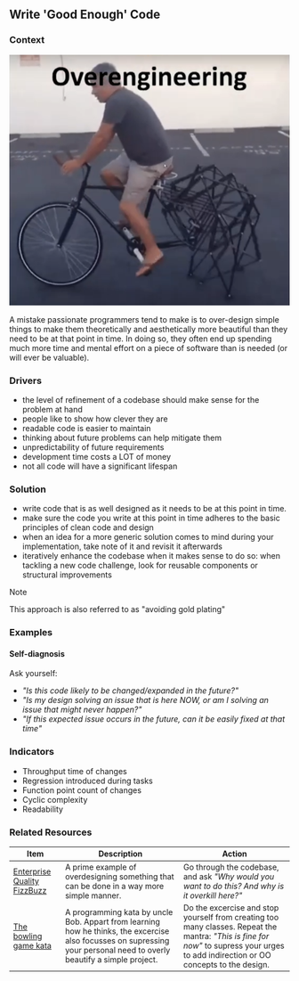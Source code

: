 ## Write 'Good Enough' Code

### Context

![Sometimes it is okay to keep it simple >](./overdesign.png ':size=380')   

A mistake passionate programmers tend to make is to over-design simple things to make them theoretically and aesthetically more beautiful than they need to be at that point in time. In doing so, they often end up spending much more time and mental effort on a piece of software than is needed (or will ever be valuable).

### Drivers

* the level of refinement of a codebase should make sense for the problem at hand
* people like to show how clever they are
* readable code is easier to maintain
* thinking about future problems can help mitigate them
* unpredictability of future requirements
* development time costs a LOT of money
* not all code will have a significant lifespan

### Solution 

* write code that is as well designed as it needs to be at this point in time.
* make sure the code you write at this point in time adheres to the basic principles of clean code and design
* when an idea for a more generic solution comes to mind during your implementation, take note of it and revisit it afterwards
* iteratively enhance the codebase when it makes sense to do so: when tackling a new code challenge, look for reusable components or structural improvements

> [!NOTE]
> This approach is also referred to as "avoiding gold plating"

### Examples

#### Self-diagnosis

Ask yourself: 
* _"Is this code likely to be changed/expanded in the future?"_
* _"Is my design solving an issue that is here NOW, or am I solving an issue that might never happen?"_
* _"If this expected issue occurs in the future, can it be easily fixed at that time"_


### Indicators

- Throughput time of changes
- Regression introduced during tasks
- Function point count of changes
- Cyclic complexity
- Readability

### Related Resources

| Item                                                                                                | Description                                                                                                                                                            | Action                                                                                                                                                                                |
| --------------------------------------------------------------------------------------------------- | ---------------------------------------------------------------------------------------------------------------------------------------------------------------------- | ------------------------------------------------------------------------------------------------------------------------------------------------------------------------------------- |
| [Enterprise Quality FizzBuzz](https://github.com/EnterpriseQualityCoding/FizzBuzzEnterpriseEdition) | A prime example of overdesigning something that can be done in a way more simple manner.                                                                               | Go through the codebase, and ask _"Why would you want to do this? And why is it overkill here?"_                                                                                      |
| [The bowling game kata](http://www.butunclebob.com/ArticleS.UncleBob.TheBowlingGameKata)            | A programming kata by uncle Bob. Appart from learning how he thinks, the excercise also focusses on supressing your personal need to overly beautify a simple project. | Do the excercise and stop yourself from creating too many classes. Repeat the mantra: _"This is fine for now"_ to supress your urges to add indirection or OO concepts to the design. |
